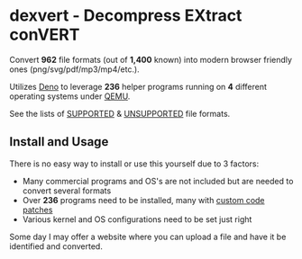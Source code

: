 # dexvert - Decompress EXtract conVERT
Convert **962** file formats (out of **1,400** known) into modern browser friendly ones (png/svg/pdf/mp3/mp4/etc.).

Utilizes [Deno](https://deno.land/) to leverage **236** helper programs running on **4** different operating systems under [QEMU](https://www.qemu.org/).

See the lists of [SUPPORTED](SUPPORTED.md) & [UNSUPPORTED](UNSUPPORTED.md) file formats.

## Install and Usage
There is no easy way to install or use this yourself due to 3 factors:
* Many commercial programs and OS's are not included but are needed to convert several formats
* Over **236** programs need to be installed, many with [custom code patches](https://github.com/Sembiance/dexvert-gentoo-overlay)
* Various kernel and OS configurations need to be set just right

Some day I may offer a website where you can upload a file and have it be identified and converted.